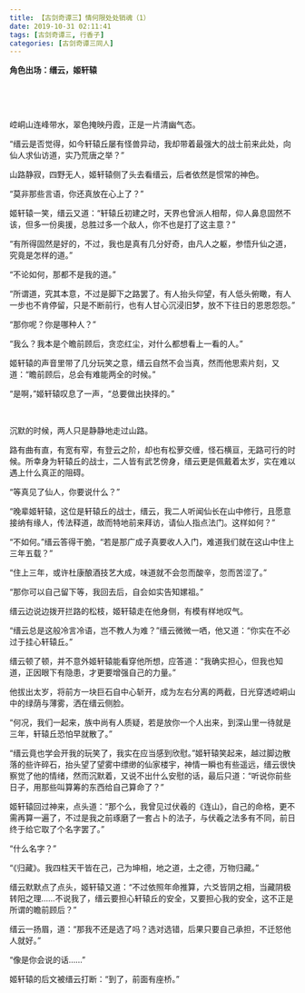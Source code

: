 ```yaml
---
title: 【古剑奇谭三】情何限处处销魂（1）
date: 2019-10-31 02:11:41
tags: [古剑奇谭三, 行香子]
categories: [古剑奇谭三同人]
---
```


<p><strong>角色出场：缙云，姬轩辕</strong></p> 
<p><br /></p> 
<p><br /></p> 
<p>崆峒山连峰带水，翠色掩映丹霞，正是一片清幽气态。</p> 
<p>“缙云是否觉得，如今轩辕丘屡有怪兽异动，我却带着最强大的战士前来此处，向仙人求仙访道，实乃荒唐之举？”</p> 
<p>山路静寂，四野无人，姬轩辕侧了头去看缙云，后者依然是惯常的神色。</p> 
<p>“莫非那些言语，你还真放在心上了？”</p> 
<p>姬轩辕一笑，缙云又道：“轩辕丘初建之时，天界也曾派人相帮，仰人鼻息固然不该，但多一份奥援，总胜过多一个敌人，你不也是打了这主意？”</p> 
<p>“有所得固然是好的，不过，我也是真有几分好奇，由凡人之躯，参悟升仙之道，究竟是怎样的道。”</p> 
<p>“不论如何，那都不是我的道。”</p> 
<p>“所谓道，究其本意，不过是脚下之路罢了。有人抬头仰望，有人低头俯瞰，有人一步也不肯停留，只是不断前行，也有人甘心沉浸旧梦，放不下往日的恩恩怨怨。”</p> 
<p>“那你呢？你是哪种人？”</p> 
<p>“我么？我本是个瞻前顾后，贪恋红尘，对什么都想看上一看的人。”</p> 
<p>姬轩辕的声音里带了几分玩笑之意，缙云自然不会当真，然而他思索片刻，又道：“瞻前顾后，总会有难能两全的时候。”</p> 
<p>“是啊，”姬轩辕叹息了一声，“总要做出抉择的。”</p> 
<p>&nbsp;</p> 
<p>沉默的时候，两人只是静静地走过山路。</p> 
<p>路有曲有直，有宽有窄，有登云之阶，却也有松萝交缠，怪石横亘，无路可行的时候。所幸身为轩辕丘的战士，二人皆有武艺傍身，缙云更是佩戴着太岁，实在难以遇上什么真正的阻碍。</p> 
<p>“等真见了仙人，你要说什么？”</p> 
<p>“晚辈姬轩辕，这位是轩辕丘的战士，缙云，我二人听闻仙长在山中修行，且愿意接纳有缘人，传法释道，故而特地前来拜访，请仙人指点法门。这样如何？”</p> 
<p>“不如何。”缙云答得干脆，“若是那广成子真要收人入门，难道我们就在这山中住上三年五载？”</p> 
<p>“住上三年，或许杜康酿酒技艺大成，味道就不会忽而酸辛，忽而苦涩了。”</p> 
<p>“那你可以自己留下等，我回去后，自会如实告知嫘祖。”</p> 
<p>缙云边说边拨开拦路的松枝，姬轩辕走在他身侧，有模有样地叹气。</p> 
<p>“缙云总是这般冷言冷语，岂不教人为难？”缙云微微一哂，他又道：“你实在不必过于挂心轩辕丘。”</p> 
<p>缙云顿了顿，并不意外姬轩辕能看穿他所想，应答道：“我确实担心，但我也知道，正因眼下有隐患，才更要增强自己的力量。”</p> 
<p>他拔出太岁，将前方一块巨石自中心斩开，成为左右分离的两截，日光穿透崆峒山中的绿荫与薄雾，洒在缙云侧脸。</p> 
<p>“何况，我们一起来，族中尚有人质疑，若是放你一个人出来，到深山里一待就是三年，轩辕丘恐怕早就散了。”</p> 
<p>“缙云竟也学会开我的玩笑了，我实在应当感到欣慰。”姬轩辕笑起来，越过脚边散落的些许碎石，抬头望了望雾中缥缈的仙家楼宇，神情一瞬也有些遥远，缙云很快察觉了他的情绪，然而沉默着，又说不出什么安慰的话，最后只道：“听说你前些日子，用那些叫算筹的东西给自己算命了？”</p> 
<p>姬轩辕回过神来，点头道：“那个么，我曾见过伏羲的《连山》，自己的命格，更不需再算一遍了，不过是我之前琢磨了一套占卜的法子，与伏羲之法多有不同，前日终于给它取了个名字罢了。”</p> 
<p>“什么名字？”</p> 
<p>“《归藏》。我四柱天干皆在己，己为坤相，地之道，土之德，万物归藏。”</p> 
<p>缙云默默点了点头，姬轩辕又道：“不过依照年命推算，六爻皆阴之相，当藏阴极转阳之理……不说我了，缙云要担心轩辕丘的安全，又要担心我的安全，这不正是所谓的瞻前顾后？”</p> 
<p>缙云一扬眉，道：“那我不还是选了吗？选对选错，后果只要自己承担，不迁怒他人就好。”</p> 
<p>“像是你会说的话……”</p> 
<p>姬轩辕的后文被缙云打断：“到了，前面有座桥。”</p> 
<p><br /></p>